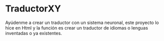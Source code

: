 # TraductorXY
Ayúdenme a crear un traductor con un sistema neuronal, este proyecto lo hice en Html y la función es crear un traductor de idiomas o lenguas inventadas o ya existentes.

